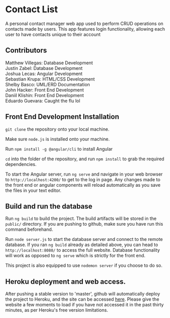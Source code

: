 # Contact List

A personal contact manager web app used to perform CRUD operations on contacts made by users.
This app features login functionality, allowing each user to have contacts unique to their account

## Contributors

Matthew Villegas: Database Development  
Justin Zabel:     Database Development  
Joshua Lecas:     Angular Development   
Sebastian Krupa:  HTML/CSS Development  
Shelby Basco:     UML/ERD Documentation  
John Hacker:      Front End Development  
Daniil Klishin:   Front End Development  
Eduardo Guevara:  Caught the flu lol  

## Front End Development Installation

`git clone` the repository onto your local machine.

Make sure `node.js` is installed onto your machine.

Run `npm install -g @angular/cli` to install Angular

`cd` into the folder of the repository, and run `npm install` to grab the required dependencies.

To start the Angular server, run `ng serve` and navigate in your web browser to `http://localhost:4200/` to get 
to the log in page. Any changes made to the front end or angular components will reload automatically as you
save the files in your text editor.

## Build and run the database

Run `ng build` to build the project. The build artifacts will be stored in the `public/` directory. If you are pushing to github, make sure you have run this command beforehand.

Run `node server.js` to start the database server and connect to the remote database. If you ran `ng build` already as detailed above, you can head to `http://localhost:8080/` to access the full website. Database functionality will work as opposed to `ng serve` which is strictly for the front end.

This project is also equipped to use `nodemon server` if you choose to do so.

## Heroku deployment and web access.

After pushing a stable version to 'master', github will automatically deploy the project to Heroku, and the site can be accessed [here](http://shrouded-retreat-51236.herokuapp.com/). Please give the website a few moments to load if you have not accessed it in the past thirty minutes, as per Heroku's free version limitations.
